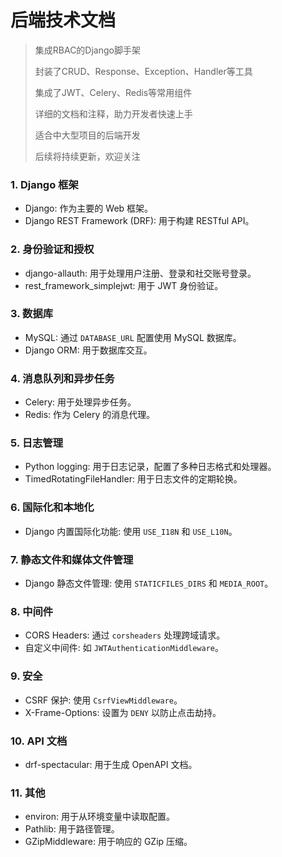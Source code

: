 # 后端技术文档
> 集成RBAC的Django脚手架
> 
> 封装了CRUD、Response、Exception、Handler等工具
> 
> 集成了JWT、Celery、Redis等常用组件
> 
> 详细的文档和注释，助力开发者快速上手
> 
> 适合中大型项目的后端开发
> 
> 后续将持续更新，欢迎关注

### 1. Django 框架
- Django: 作为主要的 Web 框架。
- Django REST Framework (DRF): 用于构建 RESTful API。

### 2. 身份验证和授权
- django-allauth: 用于处理用户注册、登录和社交账号登录。
- rest_framework_simplejwt: 用于 JWT 身份验证。

### 3. 数据库
- MySQL: 通过 `DATABASE_URL` 配置使用 MySQL 数据库。
- Django ORM: 用于数据库交互。

### 4. 消息队列和异步任务
- Celery: 用于处理异步任务。
- Redis: 作为 Celery 的消息代理。

### 5. 日志管理
- Python logging: 用于日志记录，配置了多种日志格式和处理器。
- TimedRotatingFileHandler: 用于日志文件的定期轮换。

### 6. 国际化和本地化
- Django 内置国际化功能: 使用 `USE_I18N` 和 `USE_L10N`。

### 7. 静态文件和媒体文件管理
- Django 静态文件管理: 使用 `STATICFILES_DIRS` 和 `MEDIA_ROOT`。

### 8. 中间件
- CORS Headers: 通过 `corsheaders` 处理跨域请求。
- 自定义中间件: 如 `JWTAuthenticationMiddleware`。

### 9. 安全
- CSRF 保护: 使用 `CsrfViewMiddleware`。
- X-Frame-Options: 设置为 `DENY` 以防止点击劫持。

### 10. API 文档
- drf-spectacular: 用于生成 OpenAPI 文档。

### 11. 其他
- environ: 用于从环境变量中读取配置。
- Pathlib: 用于路径管理。
- GZipMiddleware: 用于响应的 GZip 压缩。

